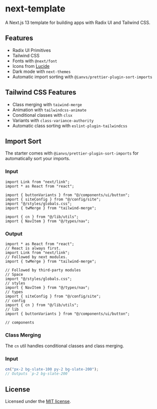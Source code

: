 # next-template

A Next.js 13 template for building apps with Radix UI and Tailwind CSS.

## Features

- Radix UI Primitives
- Tailwind CSS
- Fonts with `@next/font`
- Icons from [Lucide](https://lucide.dev)
- Dark mode with `next-themes`
- Automatic import sorting with `@ianvs/prettier-plugin-sort-imports`

## Tailwind CSS Features

- Class merging with `taiwind-merge`
- Animation with `tailwindcss-animate`
- Conditional classes with `clsx`
- Variants with `class-variance-authority`
- Automatic class sorting with `eslint-plugin-tailwindcss`

## Import Sort

The starter comes with `@ianvs/prettier-plugin-sort-imports` for automatically sort your imports.

### Input

```tsx
import Link from "next/link";
import * as React from "react";

import { buttonVariants } from "@/components/ui/button";
import { siteConfig } from "@/config/site";
import "@/styles/globals.css";
import { twMerge } from "tailwind-merge";

import { cn } from "@/lib/utils";
import { NavItem } from "@/types/nav";
```

### Output

```tsx
import * as React from "react";
// React is always first.
import Link from "next/link";
// Followed by next modules.
import { twMerge } from "tailwind-merge";

// Followed by third-party modules
// Space
import "@/styles/globals.css";
// styles
import { NavItem } from "@/types/nav";
// types
import { siteConfig } from "@/config/site";
// config
import { cn } from "@/lib/utils";
// lib
import { buttonVariants } from "@/components/ui/button";

// components
```

### Class Merging

The `cn` util handles conditional classes and class merging.

### Input

```ts
cn("px-2 bg-slate-100 py-2 bg-slate-200");
// Outputs `p-2 bg-slate-200`
```

## License

Licensed under the [MIT license](https://github.com/shadcn/ui/blob/main/LICENSE.md).
